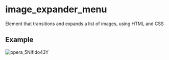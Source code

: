 # image_expander_menu
Element that transitions and expands a list of images, using HTML and CSS

## Example
![opera_5NIfldo43Y](https://github.com/bslindoso/image_expander_menu/assets/48108317/31ab0177-f586-4cc6-afa0-e2c9db0c94ba)
